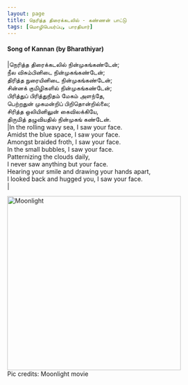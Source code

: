 ```yaml
---
layout: page
title: நெரித்த திரைக்கடலில் - கண்ணன் பாட்டு
tags: [மொழிபெயர்ப்பு, பாரதியார்]
---
```


<!-- <a name="நெரித்த_திரைக்கடலில்"></a>

## ஜூன் 25, 2020
### கண்ணன் பாட்டு (பாரதியார்) -->
#### Song of Kannan (by Bharathiyar)


|நெரித்த திரைக்கடலில் நின்முகங்கண்டேன்;<br>நீல விசும்பினிடை நின்முகங்கண்டேன்;<br>திரித்த நுரையினிடை நின்முகங்கண்டேன்;<br>சின்னக் குமிழிகளில் நின்முகங்கண்டேன்;<br>பிரித்துப் பிரித்துநிதம் மேகம் அளந்தே,<br>பெற்றதுன் முகமன்றிப் பிறிதொன்றில்லை;<br>சிரித்த ஒலியினிலுன் கைவிலக்கியே,<br>திருமித் தழுவியதில் நின்முகங் கண்டேன்.<br>|In the rolling wavy sea, I saw your face.<br>Amidst the blue space, I saw your face.<br>Amongst braided froth, I saw your face.<br>In the small bubbles, I saw your face.<br>Patternizing the clouds daily,<br>I never saw anything but your face.<br>Hearing your smile and drawing your hands apart,<br>I looked back and hugged you, I saw your face.<br>|

<img src="{{ site.url }}/img/2020_06_22_ulagam_porukkudhillai_moonlight.jpg" alt="Moonlight" style="width:400px;"/><br>
Pic credits: Moonlight movie


<br>